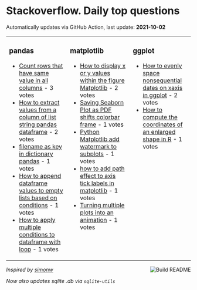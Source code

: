 # Stackoverflow. Daily top questions 

Automatically updates via GitHub Action, last update: **<!-- date starts -->2021-10-02<!-- date ends -->**


<table><tr><td valign="top" width="33%">

### pandas
<!-- pandas starts -->
* [Count rows that have same value in all columns](https://stackoverflow.com/questions/69418009/count-rows-that-have-same-value-in-all-columns) - 3 votes
* [How to extract values from a column of list string pandas dataframe](https://stackoverflow.com/questions/69415254/how-to-extract-values-from-a-column-of-list-string-pandas-dataframe) - 2 votes
* [filename as key in dictionary  pandas](https://stackoverflow.com/questions/69413567/filename-as-key-in-dictionary-pandas) - 1 votes
* [How to append dataframe values to empty lists based on conditions](https://stackoverflow.com/questions/69418483/how-to-append-dataframe-values-to-empty-lists-based-on-conditions) - 1 votes
* [How to apply multiple conditions to dataframe with loop](https://stackoverflow.com/questions/69417524/how-to-apply-multiple-conditions-to-dataframe-with-loop) - 1 votes
<!-- pandas ends -->
</td><td valign="top" width="34%">


### matplotlib
<!-- matplotlib starts -->
* [How to display x or y values within the figure Matplotlib](https://stackoverflow.com/questions/69419123/how-to-display-x-or-y-values-within-the-figure-matplotlib) - 2 votes
* [Saving Seaborn Plot as PDF shifts colorbar frame](https://stackoverflow.com/questions/69414622/saving-seaborn-plot-as-pdf-shifts-colorbar-frame) - 1 votes
* [Python Matplotlib add watermark to subplots](https://stackoverflow.com/questions/69416480/python-matplotlib-add-watermark-to-subplots) - 1 votes
* [how to add path effect to axis tick labels in matplotlib](https://stackoverflow.com/questions/69413724/how-to-add-path-effect-to-axis-tick-labels-in-matplotlib) - 1 votes
* [Turning multiple plots into an animation](https://stackoverflow.com/questions/69418620/turning-multiple-plots-into-an-animation) - 1 votes
<!-- matplotlib ends -->
</td><td valign="top" width="34%">


### ggplot
<!-- ggplot2 starts -->
* [How to evenly space nonsequential dates on xaxis in ggplot](https://stackoverflow.com/questions/69413872/how-to-evenly-space-non-sequential-dates-on-x-axis-in-ggplot) - 2 votes
* [How to compute the coordinates of an enlarged shape in R](https://stackoverflow.com/questions/69419652/how-to-compute-the-coordinates-of-an-enlarged-shape-in-r) - 1 votes
<!-- ggplot2 ends -->
</td></tr></table>

<a href="https://github.com/hp0404/hp0404/actions"><img src="https://github.com/hp0404/hp0404/workflows/Build%20README/badge.svg" align="right" alt="Build README"></a> <p>*Inspired by  [simonw](https://github.com/simonw/simonw)*</p> <p> *Now also updates sqlite .db via `sqlite-utils`* </p>
